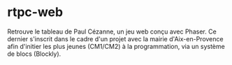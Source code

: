 # rtpc-web
Retrouve le tableau de Paul Cézanne, un jeu web conçu avec Phaser. Ce dernier s'inscrit dans le cadre d'un projet avec la mairie d'Aix-en-Provence afin d'initier les plus jeunes (CM1/CM2) à la programmation, via un système de blocs (Blockly).
